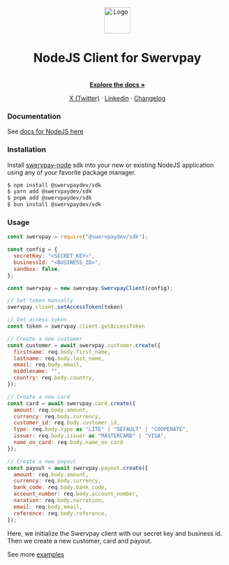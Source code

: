 <div align="center">
  <a href="https://swervpay.co" target="_blank">
  <picture>
    <source media="(prefers-color-scheme: dark)" srcset="https://avatars.githubusercontent.com/u/108650375?s=200&v=4">
    <img src="https://avatars.githubusercontent.com/u/108650375?s=200&v=4" width="60" alt="Logo"/>
  </picture>
  </a>
</div>

<h1 align="center">NodeJS Client for Swervpay</h1>

<p align="center">
    <br />
    <a href="https://docs.swervpay.co" rel="dofollow"><strong>Explore the docs »</strong></a>
    <br />
 </p>
  
<p align="center">  
    <a href="https://twitter.com/swyftpay_io">X (Twitter)</a>
    ·
    <a href="https://www.linkedin.com/company/swervltd">Linkedin</a>
    ·
    <a href="https://docs.swervpay.co/changelog">Changelog</a>
</p>

### Documentation

See [docs for NodeJS here](https://docs.swervpay.co/sdks/nodejs)

### Installation

Install [swervpay-node](https://www.npmjs.com/package/@swervpaydev/sdk) sdk into your new or existing NodeJS application using any of your favorite package manager.

```bash Shell
$ npm install @swervpaydev/sdk
$ yarn add @swervpaydev/sdk
$ pnpm add @swervpaydev/sdk
$ bun install @swervpaydev/sdk
```

### Usage

```javascript NodeJS
const swervpay = require("@swervpaydev/sdk");

const config = {
  secretKey: "<SECRET_KEY>",
  businessId: "<BUSINESS_ID>",
  sandbox: false,
};

const swervpay = new swervpay.SwervpayClient(config);

// Set token manually
swervpay.client.setAccessToken(token)

// Get access token
const token = swervpay.client.getAccessToken

// Create a new customer
const customer = await swervpay.customer.create({
  firstname: req.body.first_name,
  lastname: req.body.last_name,
  email: req.body.email,
  middlename: "",
  country: req.body.country,
});

// Create a new card
const card = await swervpay.card.create({
  amount: req.body.amount,
  currency: req.body.currency,
  customer_id: req.body.customer_id,
  type: req.body.type as "LITE" | "DEFAULT" | "COOPERATE",
  issuer: req.body.issuer as "MASTERCARD" | "VISA",
  name_on_card: req.body.name_on_card
});

// Create a new payout
const payout = await swervpay.payout.create({
  amount: req.body.amount,
  currency: req.body.currency,
  bank_code: req.body.bank_code,
  account_number: req.body.account_number,
  naration: req.body.narration,
  email: req.body.email,
  reference: req.body.reference,
});
```

Here, we initialize the Swervpay client with our secret key and business id. Then we create a new customer, card and payout.

See more [examples](https://github.com/Swerv-Ltd/swervpay-node/tree/main/examples)
